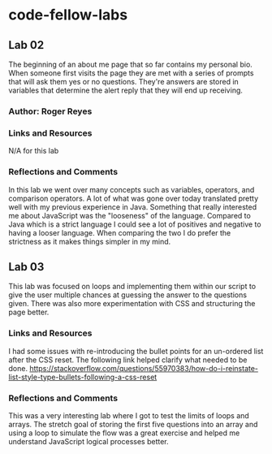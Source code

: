 # code-fellow-labs

## Lab 02

The beginning of an about me page that so far contains my personal bio. When someone first visits the page they are met with a series of prompts that will ask them yes or no questions. They're answers are stored in variables that determine the alert reply that they will end up receiving.

### Author: Roger Reyes

### Links and Resources

N/A for this lab

### Reflections and Comments

In this lab we went over many concepts such as variables, operators, and comparison operators. A lot of what was gone over today translated pretty well with my previous experience in Java. Something that really interested me about JavaScript was the "looseness" of the language. Compared to Java which is a strict language I could see a lot of positives and negative to having a looser language. When comparing the two I do prefer the strictness as it makes things simpler in my mind.

## Lab 03

This lab was focused on loops and implementing them within our script to give the user multiple chances at guessing the answer to the questions given. There was also more experimentation with CSS and structuring the page better.

### Links and Resources

I had some issues with re-introducing the bullet points for an un-ordered list after the CSS reset. The following link helped clarify what needed to be done.
<https://stackoverflow.com/questions/55970383/how-do-i-reinstate-list-style-type-bullets-following-a-css-reset>

### Reflections and Comments

This was a very interesting lab where I got to test the limits of loops and arrays. The stretch goal of storing the first five questions into an array and using a loop to simulate the flow was a great exercise and helped me understand JavaScript logical processes better.
